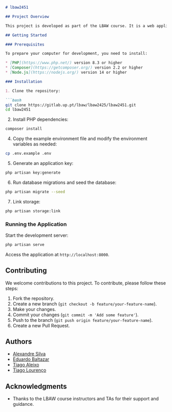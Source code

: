 ```markdown
# lbaw2451

## Project Overview

This project is developed as part of the LBAW course. It is a web application built using the Laravel framework, designed to manage and track tasks efficiently. The application includes features such as user authentication, task creation, task assignment, and progress tracking.

## Getting Started

### Prerequisites

To prepare your computer for development, you need to install:

* [PHP](https://www.php.net/) version 8.3 or higher
* [Composer](https://getcomposer.org/) version 2.2 or higher
* [Node.js](https://nodejs.org/) version 14 or higher

### Installation

1. Clone the repository:

```bash
git clone https://gitlab.up.pt/lbaw/lbaw2425/lbaw2451.git
cd lbaw2451
```

2. Install PHP dependencies:

```bash
composer install
```

4. Copy the example environment file and modify the environment variables as needed:

```bash
cp .env.example .env
```

5. Generate an application key:

```bash
php artisan key:generate
```

6. Run database migrations and seed the database:

```bash
php artisan migrate --seed
```

7. Link storage:

```bash
php artisan storage:link
```

### Running the Application

Start the development server:

```bash
php artisan serve
```

Access the application at `http://localhost:8000`.


## Contributing

We welcome contributions to this project. To contribute, please follow these steps:

1. Fork the repository.
2. Create a new branch (`git checkout -b feature/your-feature-name`).
3. Make your changes.
4. Commit your changes (`git commit -m 'Add some feature'`).
5. Push to the branch (`git push origin feature/your-feature-name`).
6. Create a new Pull Request.


## Authors

- [Alexandre Silva](https://github.com/asilva1604)
- [Eduardo Baltazar](https://github.com/blahte4)
- [Tiago Aleixo](https://github.com/itsnova204)
- [Tiago Lourenço](https://github.com/Tiagocl)

## Acknowledgments

- Thanks to the LBAW course instructors and TAs for their support and guidance.
```
